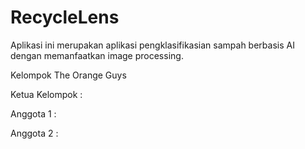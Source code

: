 # RecycleLens
Aplikasi ini merupakan aplikasi pengklasifikasian sampah berbasis AI dengan memanfaatkan image processing. 

Kelompok The Orange Guys

Ketua Kelompok : 

Anggota 1 : 

Anggota 2 : 
